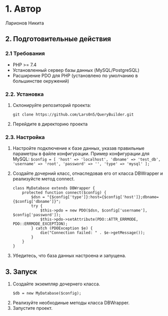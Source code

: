 # 1. Автор
Ларионов Никита

## 2. Подготовительные действия

### 2.1 Требования
- PHP >= 7.4
- Установленный сервер базы данных (MySQL/PostgreSQL)
- Расширение PDO для PHP (установлено по умолчанию в большинстве окружений)


### 2.2. Установка

1. Склонируйте репозиторий проекта:
   ```
   git clone https://github.com/Lars0n5/QueryBuilder.git
   ```
   
3. Перейдите в директорию проекта

### 2.3. Настройка

1. Настройте подключение к базе данных, указав правильные параметры в файле конфигурации.
	Пример конфигурации для MySQL:
		```
		$config = [
			'host' => 'localhost',
			'dbname' => 'test_db',
			'username' => 'root',
			'password' => '',
			'type' => 'mysql'
		];
		```
3. Создайте дочерний класс, отнаследовав его от класса DBWrapper и реализуйсте метод connect.
	
	```
 	class MyDatabase extends DBWrapper {
		protected function connect($config) {
			$dsn = "{$config['type']}:host={$config['host']};dbname={$config['dbname']}";
			try {
				$this->pdo = new PDO($dsn, $config['username'], $config['password']);
				$this->pdo->setAttribute(PDO::ATTR_ERRMODE, PDO::ERRMODE_EXCEPTION);
			} catch (PDOException $e) {
				die("Connection failed: " . $e->getMessage());
			}
		}
	}
 	```
	
4. Убедитесь, что база данных настроена и запущена.

## 3. Запуск

1. Создайте экземпляр дочернего класса.
	```
	$db = new MyDatabase($config);
 	```
2. Реализуйте необходиные методы класса DBWrapper.
3. Запустите проект.
		
		
	
	
